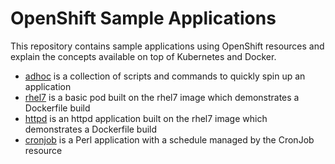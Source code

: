 OpenShift Sample Applications
=============================

This repository contains sample applications using OpenShift resources and explain the concepts available on top of Kubernetes and Docker.

* [adhoc](./adhoc) is a collection of scripts and commands to quickly spin up an application
* [rhel7](./rhel7) is a basic pod built on the rhel7 image which demonstrates a Dockerfile build
* [httpd](./httpd) is an httpd application built on the rhel7 image which demonstrates a Dockerfile build
* [cronjob](./cronjob) is a Perl application with a schedule managed by the CronJob resource
